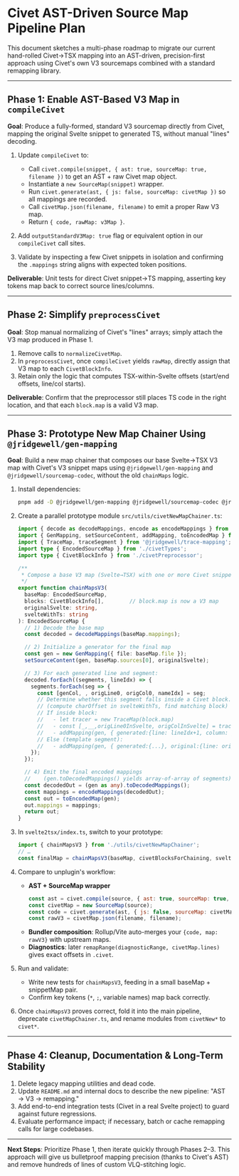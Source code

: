 # Civet AST-Driven Source Map Pipeline Plan

This document sketches a multi-phase roadmap to migrate our current hand-rolled Civet→TSX mapping into an AST-driven, precision-first approach using Civet's own V3 sourcemaps combined with a standard remapping library.

---

## Phase 1: Enable AST-Based V3 Map in `compileCivet`

**Goal**: Produce a fully-formed, standard V3 sourcemap directly from Civet, mapping the original Svelte snippet to generated TS, without manual "lines" decoding.

1.  Update `compileCivet` to:
    - Call `civet.compile(snippet, { ast: true, sourceMap: true, filename })` to get an AST + raw Civet map object.
    - Instantiate a `new SourceMap(snippet)` wrapper.
    - Run `civet.generate(ast, { js: false, sourceMap: civetMap })` so all mappings are recorded.
    - Call `civetMap.json(filename, filename)` to emit a proper Raw V3 map.
    - Return `{ code, rawMap: v3Map }`.

2.  Add `outputStandardV3Map: true` flag or equivalent option in our `compileCivet` call sites.

3.  Validate by inspecting a few Civet snippets in isolation and confirming the `.mappings` string aligns with expected token positions.

**Deliverable**: Unit tests for direct Civet snippet→TS mapping, asserting key tokens map back to correct source lines/columns.

---

## Phase 2: Simplify `preprocessCivet`

**Goal**: Stop manual normalizing of Civet's "lines" arrays; simply attach the V3 map produced in Phase 1.

1.  Remove calls to `normalizeCivetMap`.
2.  In `preprocessCivet`, once `compileCivet` yields `rawMap`, directly assign that V3 map to each `CivetBlockInfo`.
3.  Retain only the logic that computes TSX-within-Svelte offsets (start/end offsets, line/col starts).

**Deliverable**: Confirm that the preprocessor still places TS code in the right location, and that each `block.map` is a valid V3 map.

---

## Phase 3: Prototype New Map Chainer Using `@jridgewell/gen-mapping`

**Goal**: Build a new map chainer that composes our base Svelte→TSX V3 map with Civet's V3 snippet maps using `@jridgewell/gen-mapping` and `@jridgewell/sourcemap-codec`, without the old `chainMaps` logic.

1.  Install dependencies:
    ```bash
    pnpm add -D @jridgewell/gen-mapping @jridgewell/sourcemap-codec @jridgewell/trace-mapping
    ```

2.  Create a parallel prototype module `src/utils/civetNewMapChainer.ts`:
    ```ts
    import { decode as decodeMappings, encode as encodeMappings } from '@jridgewell/sourcemap-codec';
    import { GenMapping, setSourceContent, addMapping, toEncodedMap } from '@jridgewell/gen-mapping';
    import { TraceMap, traceSegment } from '@jridgewell/trace-mapping';
    import type { EncodedSourceMap } from './civetTypes';
    import type { CivetBlockInfo } from './civetPreprocessor';

    /**
     * Compose a base V3 map (Svelte→TSX) with one or more Civet snippet maps (snippet→TS).
     */
    export function chainMapsV3(
      baseMap: EncodedSourceMap,
      blocks: CivetBlockInfo[],        // block.map is now a V3 map
      originalSvelte: string,
      svelteWithTs: string
    ): EncodedSourceMap {
      // 1) Decode the base map
      const decoded = decodeMappings(baseMap.mappings);

      // 2) Initialize a generator for the final map
      const gen = new GenMapping({ file: baseMap.file });
      setSourceContent(gen, baseMap.sources[0], originalSvelte);

      // 3) For each generated line and segment:
      decoded.forEach((segments, lineIdx) => {
        segments.forEach(seg => {
          const [genCol, , origLine0, origCol0, nameIdx] = seg;
          // Determine whether this segment falls inside a Civet block...
          // (compute charOffset in svelteWithTs, find matching block)
          // If inside block:
          //   - let tracer = new TraceMap(block.map)
          //   - const [_,__,origLine0InSvelte, origColInSvelte] = traceSegment(tracer, relLine, relCol)
          //   - addMapping(gen, { generated:{line: lineIdx+1, column: genCol}, original:{line: origLine0InSvelte+1, column: origColInSvelte}, name: baseMap.names[nameIdx] })
          // Else (template segment):
          //   - addMapping(gen, { generated:{...}, original:{line: origLine0+1, column: origCol0}, name })
        });
      });

      // 4) Emit the final encoded mappings
      //    (gen.toDecodedMappings() yields array-of-array of segments)
      const decodedOut = (gen as any).toDecodedMappings();
      const mappings = encodeMappings(decodedOut);
      const out = toEncodedMap(gen);
      out.mappings = mappings;
      return out;
    }
    ```

3.  In `svelte2tsx/index.ts`, switch to your prototype:
    ```ts
    import { chainMapsV3 } from './utils/civetNewMapChainer';
    // …
    const finalMap = chainMapsV3(baseMap, civetBlocksForChaining, svelte, str.original);
    ```

4.  Compare to unplugin's workflow:
    - **AST + SourceMap wrapper**
      ```js
      const ast = civet.compile(source, { ast: true, sourceMap: true, filename });
      const civetMap = new SourceMap(source);
      const code = civet.generate(ast, { js: false, sourceMap: civetMap });
      const rawV3 = civetMap.json(filename, filename);
      ```
    - **Bundler composition**: Rollup/Vite auto-merges your `{code, map: rawV3}` with upstream maps.
    - **Diagnostics**: later `remapRange(diagnosticRange, civetMap.lines)` gives exact offsets in `.civet`.

5.  Run and validate:
    - Write new tests for `chainMapsV3`, feeding in a small baseMap + snippetMap pair.
    - Confirm key tokens (`*`, `;`, variable names) map back correctly.

6.  Once `chainMapsV3` proves correct, fold it into the main pipeline, deprecate `civetMapChainer.ts`, and rename modules from `civetNew*` to `civet*`.

---

## Phase 4: Cleanup, Documentation & Long-Term Stability

1.  Delete legacy mapping utilities and dead code.
2.  Update `README.md` and internal docs to describe the new pipeline: "AST → V3 → remapping."
3.  Add end-to-end integration tests (Civet in a real Svelte project) to guard against future regressions.
4.  Evaluate performance impact; if necessary, batch or cache remapping calls for large codebases.

---

**Next Steps**: Prioritize Phase 1, then iterate quickly through Phases 2–3. This approach will give us bulletproof mapping precision (thanks to Civet's AST) and remove hundreds of lines of custom VLQ-stitching logic. 